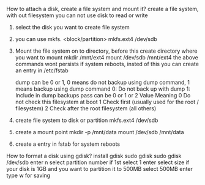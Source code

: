 How to attach a disk, create a file system and mount it?
create a file system, with out filesystem you can not use disk to read or write 

1. select the disk you want to create file system 
2. you can use 
   mkfs.<file system type to be used>  <block/partition>
   mkfs.ext4 /dev/sdb
3. Mount the file system on to directory, before this create directory where you want to mount
   mkdir /mnt/ext4
   mount /dev/sdb  /mnt/ext4
   the above commands wont persists if system reboots, insted of this you can create an entry in 
   /etc/fstab
   <device name> <mount path> <file extension type> <options> <dump> <pass>

   dump can be 0 or 1, 0 means do not backup using dump command, 1 means backup using dump command
   0: Do not back up with dump
   1: Include in dump backups
   pass can be 0 or 1 or 2 
   Value	Meaning
    0	Do not check this filesystem at boot
    1	Check first (usually used for the root / filesystem)
    2	Check after the root filesystem (all others)


1. create file system to disk or partition 
    mkfs.ext4 /dev/sdb
2. create a mount point
   mkdir -p /mnt/data
   mount /dev/sdb /mnt/data
3. create a entry in fstab for system reboots
   <device name> <mount path> <file extension type> <options> <dump> <pass>

How to format a disk using gdisk?
install gdisk
sudo gdisk <volume name>
sudo gdisk /dev/sdb
enter n 
select partition number if 1st select 1
enter 
select size if your disk is 1GB and you want to partition it to 500MB select 500MB
enter 
type w for saving 